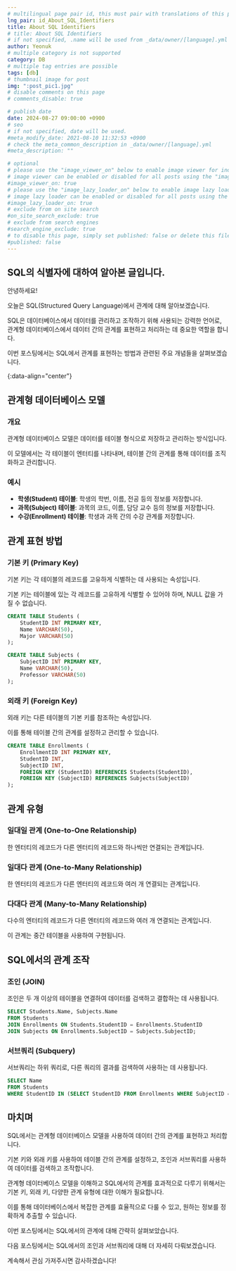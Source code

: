 ```yaml
---
# multilingual page pair id, this must pair with translations of this page. (This name must be unique)
lng_pair: id_About_SQL_Identifiers
title: About SQL Identifiers
# title: About SQL Identifiers
# if not specified, .name will be used from _data/owner/[language].yml
author: Yeonuk
# multiple category is not supported
category: DB
# multiple tag entries are possible
tags: [db]
# thumbnail image for post
img: ":post_pic1.jpg"
# disable comments on this page
# comments_disable: true

# publish date
date: 2024-08-27 09:00:00 +0900
# seo
# if not specified, date will be used.
#meta_modify_date: 2021-08-10 11:32:53 +0900
# check the meta_common_description in _data/owner/[language].yml
#meta_description: ""

# optional
# please use the "image_viewer_on" below to enable image viewer for individual pages or posts (_posts/ or [language]/_posts folders).
# image viewer can be enabled or disabled for all posts using the "image_viewer_posts: true" setting in _data/conf/main.yml.
#image_viewer_on: true
# please use the "image_lazy_loader_on" below to enable image lazy loader for individual pages or posts (_posts/ or [language]/_posts folders).
# image lazy loader can be enabled or disabled for all posts using the "image_lazy_loader_posts: true" setting in _data/conf/main.yml.
#image_lazy_loader_on: true
# exclude from on site search
#on_site_search_exclude: true
# exclude from search engines
#search_engine_exclude: true
# to disable this page, simply set published: false or delete this file
#published: false
---
```


<!-- outline-start -->

## SQL의 식별자에 대하여 알아본 글입니다.

안녕하세요!

오늘은 SQL(Structured Query Language)에서 관계에 대해 알아보겠습니다.

SQL은 데이터베이스에서 데이터를 관리하고 조작하기 위해 사용되는 강력한 언어로, 관계형 데이터베이스에서 데이터 간의 관계를 표현하고 처리하는 데 중요한 역할을 합니다.

이번 포스팅에서는 SQL에서 관계를 표현하는 방법과 관련된 주요 개념들을 살펴보겠습니다.

{:data-align="center"}

<!-- outline-end -->

## 관계형 데이터베이스 모델

### 개요

관계형 데이터베이스 모델은 데이터를 테이블 형식으로 저장하고 관리하는 방식입니다.

이 모델에서는 각 테이블이 엔터티를 나타내며, 테이블 간의 관계를 통해 데이터를 조직화하고 관리합니다.

### 예시

- **학생(Student) 테이블**: 학생의 학번, 이름, 전공 등의 정보를 저장합니다.
- **과목(Subject) 테이블**: 과목의 코드, 이름, 담당 교수 등의 정보를 저장합니다.
- **수강(Enrollment) 테이블**: 학생과 과목 간의 수강 관계를 저장합니다.

## 관계 표현 방법

### 기본 키 (Primary Key)

기본 키는 각 테이블의 레코드를 고유하게 식별하는 데 사용되는 속성입니다.

기본 키는 테이블에 있는 각 레코드를 고유하게 식별할 수 있어야 하며, NULL 값을 가질 수 없습니다.

```sql
CREATE TABLE Students (
    StudentID INT PRIMARY KEY,
    Name VARCHAR(50),
    Major VARCHAR(50)
);

CREATE TABLE Subjects (
    SubjectID INT PRIMARY KEY,
    Name VARCHAR(50),
    Professor VARCHAR(50)
);
```

### 외래 키 (Foreign Key)

외래 키는 다른 테이블의 기본 키를 참조하는 속성입니다.

이를 통해 테이블 간의 관계를 설정하고 관리할 수 있습니다.

```sql
CREATE TABLE Enrollments (
    EnrollmentID INT PRIMARY KEY,
    StudentID INT,
    SubjectID INT,
    FOREIGN KEY (StudentID) REFERENCES Students(StudentID),
    FOREIGN KEY (SubjectID) REFERENCES Subjects(SubjectID)
);
```

## 관계 유형

### 일대일 관계 (One-to-One Relationship)

한 엔터티의 레코드가 다른 엔터티의 레코드와 하나씩만 연결되는 관계입니다.

### 일대다 관계 (One-to-Many Relationship)

한 엔터티의 레코드가 다른 엔터티의 레코드와 여러 개 연결되는 관계입니다.

### 다대다 관계 (Many-to-Many Relationship)

다수의 엔터티의 레코드가 다른 엔터티의 레코드와 여러 개 연결되는 관계입니다.

이 관계는 중간 테이블을 사용하여 구현됩니다.

## SQL에서의 관계 조작

### 조인 (JOIN)

조인은 두 개 이상의 테이블을 연결하여 데이터를 검색하고 결합하는 데 사용됩니다.

```sql
SELECT Students.Name, Subjects.Name
FROM Students
JOIN Enrollments ON Students.StudentID = Enrollments.StudentID
JOIN Subjects ON Enrollments.SubjectID = Subjects.SubjectID;
```

### 서브쿼리 (Subquery)

서브쿼리는 하위 쿼리로, 다른 쿼리의 결과를 검색하여 사용하는 데 사용됩니다.

```sql
SELECT Name
FROM Students
WHERE StudentID IN (SELECT StudentID FROM Enrollments WHERE SubjectID = 1);
```

## 마치며

SQL에서는 관계형 데이터베이스 모델을 사용하여 데이터 간의 관계를 표현하고 처리합니다.

기본 키와 외래 키를 사용하여 테이블 간의 관계를 설정하고, 조인과 서브쿼리를 사용하여 데이터를 검색하고 조작합니다.

관계형 데이터베이스 모델을 이해하고 SQL에서의 관계를 효과적으로 다루기 위해서는 기본 키, 외래 키, 다양한 관계 유형에 대한 이해가 필요합니다.

이를 통해 데이터베이스에서 복잡한 관계를 효율적으로 다룰 수 있고, 원하는 정보를 정확하게 추출할 수 있습니다.

이번 포스팅에서는 SQL에서의 관계에 대해 간략히 살펴보았습니다.

다음 포스팅에서는 SQL에서의 조인과 서브쿼리에 대해 더 자세히 다뤄보겠습니다.

계속해서 관심 가져주시면 감사하겠습니다!
